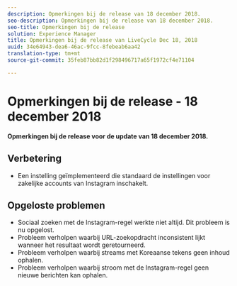 ```yaml
---
description: Opmerkingen bij de release van 18 december 2018.
seo-description: Opmerkingen bij de release van 18 december 2018.
seo-title: Opmerkingen bij de release
solution: Experience Manager
title: Opmerkingen bij de release van LiveCycle Dec 18, 2018
uuid: 34e64943-dea6-46ac-9fcc-8febeab6aa42
translation-type: tm+mt
source-git-commit: 35feb87bb82d1f298496717a65f1972cf4e71104

---
```



# Opmerkingen bij de release - 18 december 2018

**Opmerkingen bij de release voor de update van 18 december 2018.**

## Verbetering

* Een instelling geïmplementeerd die standaard de instellingen voor zakelijke accounts van Instagram inschakelt.

## Opgeloste problemen

* Sociaal zoeken met de Instagram-regel werkte niet altijd. Dit probleem is nu opgelost.
* Probleem verholpen waarbij URL-zoekopdracht inconsistent lijkt wanneer het resultaat wordt geretourneerd.
* Probleem verholpen waarbij streams met Koreaanse tekens geen inhoud ophalen.
* Probleem verholpen waarbij stroom met de Instagram-regel geen nieuwe berichten kan ophalen.
